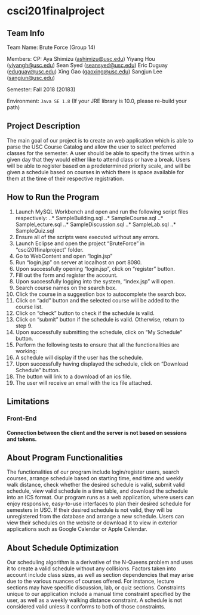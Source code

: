 # csci201finalproject
## Team Info
Team Name: Brute Force (Group 14)

Members: 
	CP: Aya Shimizu (ashimizu@usc.edu)
	Yiyang Hou (yiyangh@usc.edu)
	Sean Syed (seansyed@usc.edu)
	Eric Duguay (eduguay@usc.edu)
	Xing Gao (gaoxing@usc.edu)
	Sangjun Lee (sangjun@usc.edu)

Semester: Fall 2018 (20183)

Environment: `Java SE 1.8` (If your JRE library is 10.0, please re-build your path)

## Project Description
The main goal of our project is to create an web application which is able to parse the USC Course Catalog and allow the user to select preferred classes for the semester. A user should be able to specify the times within a given day that they would either like to attend class or have a break. Users will be able to register based on a predetermined priority scale, and will be given a schedule based on courses in which there is space available for them at the time of their respective registration.

## How to Run the Program
1. Launch MySQL Workbench and open and run the following script files respectively:
..* SampleBuilding.sql
..* SampleCourse.sql
..* SampleLecture.sql
..* SampleDiscussion.sql
..* SampleLab.sql
..* SampleQuiz.sql
2. Ensure all of the scripts were executed without any errors.
3. Launch Eclipse and open the project “BruteForce” in “csci201finalproject” folder.
4. Go to WebContent and open “login.jsp”
5. Run “login.jsp” on server at localhost on port 8080.
6. Upon successfully opening “login.jsp”, click on
“register” button.
7. Fill out the form and register the account.
8. Upon successfully logging into the system, “index.jsp” will open.
9. Search course names on the search box.
10. Click the course in a suggestion box to autocomplete the search box.
11. Click on “add” button and the selected course will be added to the course list.
12. Click on “check” button to check if the schedule is valid.
13. Click on “submit” button if the schedule is valid. Otherwise, return to step 9.
14. Upon successfully submitting the schedule, click on “My Schedule” button.
15. Perform the following tests to ensure that all the functionalities are working:
16. A schedule will display if the user has the schedule.
17. Upon successfully having displayed the schedule, click on “Download Schedule” button.
18. The button will link to a download of an ics file.
19. The user will receive an email with the ics file attached.

## Limitations
### Front-End
#### Connection between the client and the server is not based on sessions and tokens.

## About Program Functionalities
The functionalities of our program include login/register users, search courses, arrange schedule based on starting time, end time and weekly walk distance, check whether the desired schedule is valid, submit valid schedule, view valid schedule in a time table, and download the schedule into an ICS format. Our program runs as a web application, where users can enjoy responsive, easy-to-use interfaces to plan their desired schedule for semesters in USC. If their desired schedule is not valid, they will be unregistered from the database and arrange a new schedule. Users can view their schedules on the website or download it to view in exterior applications such as Google Calendar or Apple Calendar.

## About Schedule Optimization
Our scheduling algorithm is a derivative of the N-Queens problem and uses it to create a valid schedule without any collisions. Factors taken into account include class sizes, as well as section dependencies that may arise due to the various nuances of courses offered. For instance, lecture sections may have specific discussion, lab, or quiz sections. Constraints unique to our application include a manual time constraint specified by the user, as well as a weekly walking distance constraint. A schedule is not considered valid unless it conforms to both of those constraints. 
